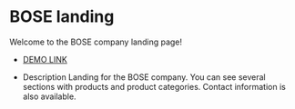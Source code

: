 # BOSE landing
Welcome to the BOSE company landing page!
 - [DEMO LINK](https://DaveBeetle.github.io/bose-landing/)

* Description
Landing for the BOSE company. You can see several sections with products and product categories. Contact information is also available.
